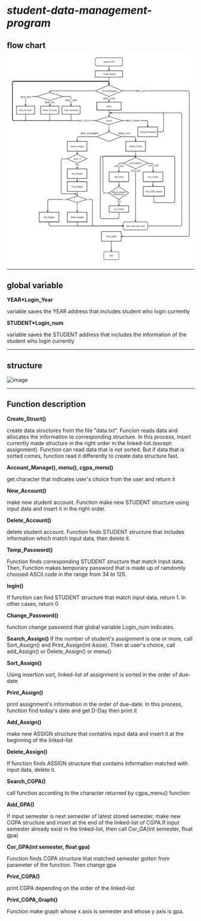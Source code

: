 # **_student-data-management-program_**

## flow chart 

![flow chart](https://github.com/young917/student-data-management-program/blob/master/%EC%88%9C%EC%84%9C%EB%8F%84.png?raw=true)

---

## global variable 

**YEAR*Login_Year**

variable saves the YEAR address that includes student who login currently 

**STUDENT*Login_num** 

variable saves the STUDENT address that includes the information of the student who login currently 


---

## structure

![image](https://user-images.githubusercontent.com/30820487/50948465-ea26fa00-14e5-11e9-8d8d-4b5022ef485b.png)

---

## Function description


**Create_Struct()**

create data structures from the file "data.txt". Funcion reads data and allocates the information to corresponding structure. In this process, insert currently made structure in the right order in the linked-list.(except: assignment). Function can read data that is not sorted. But if data that is sorted comes, function read it differently to create data structure fast.

**Account_Manage(), menu(), cgpa_menu()**

get character that indicates user's choice from the user and return it

**New_Account()**

make new student account. Function make new STUDENT structure using input data and insert it in the right order.

**Delete_Account()**

delete student account. Function finds STUDENT structure that includes information which match input data, then delete it.

**Temp_Password()**

Function finds corresponding STUDENT structure that match input data. Then, Function makes temporary password that is made up of ramdomly choosed ASCII code in the range from 34 to 126.

**login()**

If function can find STUDENT structure that match input data, return 1. In other cases, return 0

**Change_Password()** 

function change password that global variable Login_num indicates.

**Search_Assign()** 
If the number of student's assignment is one or more, call Sort_Assign() and Print_Assign(int Asize). Then at user's choice, call add_Assign() or Delete_Assign() or menu()

**Sort_Assign()**

Using insertion sort, linked-list of assignment is sorted in the order of due-date

**Print_Assign()**

print assignment's information in the order of due-date. In this process, function find today's date and get D-Day then print it

**Add_Assign()** 

make new ASSIGN structure that contatins input data and insert it at the beginning of the linked-list

**Delete_Assign()** 

If function finds ASSIGN structure that contains information matched with input data, delete it.

**Search_CGPA()** 

call function according to the character returned by cgpa_menu() function

**Add_GPA()** 

If input semester is next semester of latest stored semester, make new CGPA structure and insert at the end of the linked-list of CGPA.If input semester already exist in the linked-list, then call Cor_GA(int semester, float gpa)

**Cor_GPA(int semester, float gpa)**

Function finds CGPA structure that matched semester gotten from parameter of the function. Then change gpa

**Print_CGPA()** 

print CGPA depending on the order of the linked-list

**Print_CGPA_Graph()** 

Function make graph whose x axis is semester and whose y axis is gpa.
